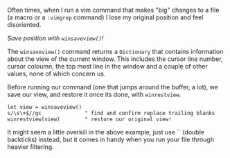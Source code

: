 Often times, when I run a vim command that makes "big" changes to a file (a
macro or a `:vimgrep` command) I lose my original position and feel disoriented.

*Save position with `winsaveview()`!*

The `winsaveview()` command returns a `Dictionary` that contains information
about the view of the current window. This includes the cursor line number,
cursor coloumn, the top most line in the window and a couple of other values,
none of which concern us.

Before running our command (one that jumps around the buffer, a lot), we save
our view, and restore it once its done, with `winrestview`.

```
let view = winsaveview()
s/\s\+$//gc              " find and confirm replace trailing blanks
winrestview(view)        " restore our original view!
```

It might seem a little overkill in the above example, just use `` (double
backticks) instead, but it comes in handy when you run your file through
heavier filtering.

